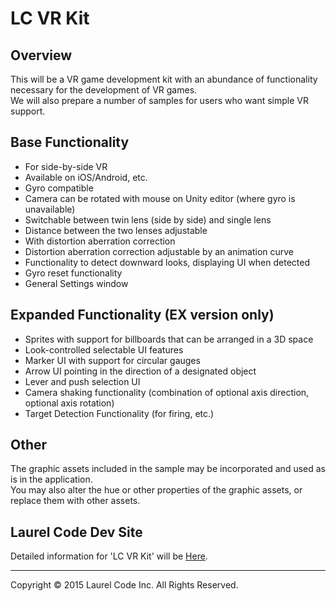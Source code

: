 # LC VR Kit


## Overview

This will be a VR game development kit with an abundance of functionality necessary for the development of VR games.  
We will also prepare a number of samples for users who want simple VR support.


## Base Functionality

* For side-by-side VR
* Available on iOS/Android, etc.
* Gyro compatible
* Camera can be rotated with mouse on Unity editor (where gyro is unavailable)
* Switchable between twin lens (side by side) and single lens
* Distance between the two lenses adjustable
* With distortion aberration correction
* Distortion aberration correction adjustable by an animation curve
* Functionality to detect downward looks, displaying UI when detected
* Gyro reset functionality
* General Settings window


## Expanded Functionality (EX version only)

* Sprites with support for billboards that can be arranged in a 3D space
* Look-controlled selectable UI features
* Marker UI with support for circular gauges
* Arrow UI pointing in the direction of a designated object
* Lever and push selection UI
* Camera shaking functionality (combination of optional axis direction, optional axis rotation) 
* Target Detection Functionality (for firing, etc.)


## Other

The graphic assets included in the sample may be incorporated and used as is in the application.  
You may also alter the hue or other properties of the graphic assets, or replace them with other assets.


## Laurel Code Dev Site

Detailed information for 'LC VR Kit' will be [Here][1].

  [1]: http://www.laurel-code.com/developer/wikitten/en/


---

<div class="footer">Copyright &copy; 2015 Laurel Code Inc. All Rights Reserved.</div>
